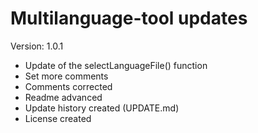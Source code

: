 # Multilanguage-tool updates

Version: 1.0.1
- Update of the selectLanguageFile() function
- Set more comments
- Comments corrected
- Readme advanced
- Update history created (UPDATE.md)
- License created
